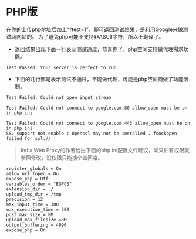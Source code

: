 # PHP版 #

在你的上传php地址后加上“?test=1”，即可返回测试结果，是利用Google来做测试网网站的。
为了避免php可能不支持非ASCII字符，所以不翻译了。
  * 返回结果出现下面一行表示测试通过，恭喜你了，php空间支持做代理需求功能。
```
Test Passed: Your server is perfect to run
```
  * 下面的几行都是表示测试不通过，不能做代理，可能是php空间商做了功能限制。
```
Test Failed: Could not open input stream
```
```
Test Failed: Could not connect to google.com:80 allow_open must be on in php.ini
```
```
Test Failed: Could not connect to google.com:443 allow_open must be on in php.ini
SSL support not enable : Openssl may not be installed . fsockopen failed for ssl://
```
> India Web Proxy的作者给出下面的php.ini配置文件建议，如果你有权限就参照修改，没权限只能换个空间咯。
```
register_globals = On
allow_url_fopen = On
expose_php = Off
variables_order = "EGPCS"
extension_dir = ./
upload_tmp_dir = /tmp
precision = 12
max_input_time = 300
max_execution_time = 300
post_max_size = 8M
upload_max_filesize =8M
output_buffering = 4096
expose_php = On
```